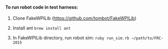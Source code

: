 #### To run robot code in test harness:

1) Clone FakeWPILib (https://github.com/tombot/FakeWPILib)

2) Install ant 
`brew install ant`

3) In FakeWPILib directory, run robot sim:
`ruby run_sim.rb ~/path/to/FRC-2015`